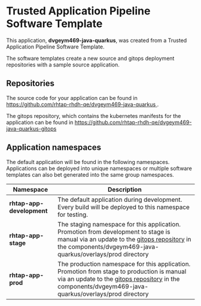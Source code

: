 # Trusted Application Pipeline Software Template

This application, **dvgeym469-java-quarkus**, was created from a Trusted Application Pipeline Software Template.

The software templates create a new source and gitops deployment repositories with a sample source application. 

## Repositories

The source code for your application can be found in [https://github.com/rhtap-rhdh-qe/dvgeym469-java-quarkus ](https://github.com/rhtap-rhdh-qe/dvgeym469-java-quarkus ).
 
The gitops repository, which contains the kubernetes manifests for the application can be found in 
[https://github.com/rhtap-rhdh-qe/dvgeym469-java-quarkus-gitops ](https://github.com/rhtap-rhdh-qe/dvgeym469-java-quarkus-gitops ) 

## Application namespaces 

The default application will be found in the following namespaces. Applications can be deployed into unique namespaces or multiple software templates can also bet generated into the same group namespaces.  

|  Namespace   |  Description   |  
| -------- | -------- |   
| **rhtap-app-development** | The default application during development. Every build will be deployed to this namespace for testing. | 
| **rhtap-app-stage** | The staging namespace for this application. Promotion from development to stage is manual via an update to the [gitops repository](https://github.com/rhtap-rhdh-qe/dvgeym469-java-quarkus-gitops ) in the components/dvgeym469-java-quarkus/overlays/prod directory |  
| **rhtap-app-prod** | The production namespace for this application. Promotion from stage to production is manual via an update to the [gitops repository](https://github.com/rhtap-rhdh-qe/dvgeym469-java-quarkus-gitops ) in the components/dvgeym469-java-quarkus/overlays/prod directory | 